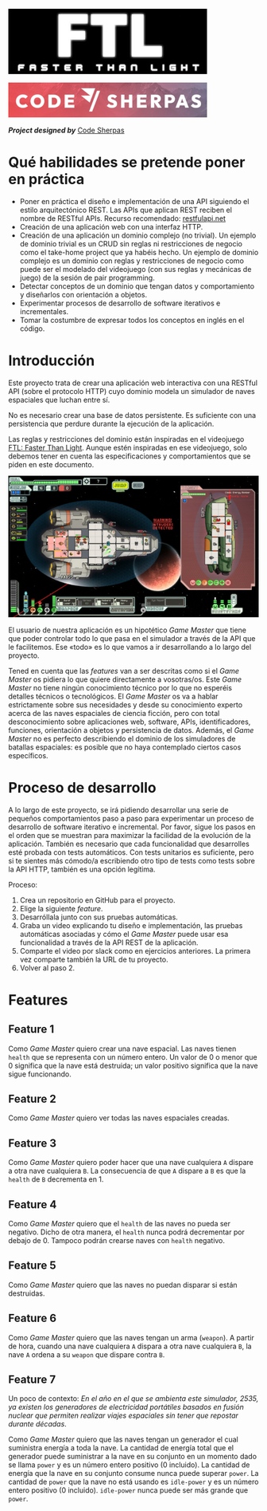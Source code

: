 ![FTL: Faster Than Light](images/FTL-logo.jpg "FTL: Faster Than Light")

[![Code Sherpas](images/code-sherpas.png "Code Sherpas")](https://code-sherpas.rocks)

***Project designed by*** [Code Sherpas](https://code-sherpas.rocks)

# Qué habilidades se pretende poner en práctica

- Poner en práctica el diseño e implementación de una API siguiendo el estilo arquitectónico REST. Las APIs que aplican REST reciben el nombre de RESTful APIs. Recurso recomendado: [restfulapi.net](https://restfulapi.net/)
- Creación de una aplicación web con una interfaz HTTP.
- Creación de una aplicación un dominio complejo (no trivial). Un ejemplo de dominio trivial es un CRUD sin reglas ni restricciones de negocio como el take-home project que ya habéis hecho. Un ejemplo de dominio complejo es un dominio con reglas y restricciones de negocio como puede ser el modelado del videojuego (con sus reglas y mecánicas de juego) de la sesión de pair programming.
- Detectar conceptos de un dominio que tengan datos y comportamiento y diseñarlos con orientación a objetos.
- Experimentar procesos de desarrollo de software iterativos e incrementales.
- Tomar la costumbre de expresar todos los conceptos en inglés en el código.

# Introducción

Este proyecto trata de crear una aplicación web interactiva con una RESTful API (sobre el protocolo HTTP) cuyo dominio modela un simulador de naves espaciales que luchan entre sí.

No es necesario crear una base de datos persistente. Es suficiente con una persistencia que perdure durante la ejecución de la aplicación.

Las reglas y restricciones del dominio están inspiradas en el videojuego [FTL: Faster Than Light](https://store.steampowered.com/app/212680/FTL_Faster_Than_Light/). Aunque estén inspiradas en ese videojuego, solo debemos tener en cuenta las especificaciones y comportamientos que se piden en este documento.

![FTL: Faster Than Light](images/FTL-image.jpg "FTL: Faster Than Light")

El usuario de nuestra aplicación es un hipotético _Game Master_ que tiene que poder controlar todo lo que pasa en el simulador a través de la API que le facilitemos. Ese «todo» es lo que vamos a ir desarrollando a lo largo del proyecto.

Tened en cuenta que las _features_ van a ser descritas como si el _Game Master_ os pidiera lo que quiere directamente a vosotras/os. Este _Game Master_ no tiene ningún conocimiento técnico por lo que no esperéis detalles técnicos o tecnológicos. El _Game Master_ os va a hablar estrictamente sobre sus necesidades y desde su conocimiento experto acerca de las naves espaciales de ciencia ficción, pero con total desconocimiento sobre aplicaciones web, software, APIs, identificadores, funciones, orientación a objetos y persistencia de datos.
Además, el _Game Master_ no es perfecto describiendo el dominio de los simuladores de batallas espaciales: es posible que no haya contemplado ciertos casos específicos.

# Proceso de desarrollo

A lo largo de este proyecto, se irá pidiendo desarrollar una serie de pequeños comportamientos paso a paso para experimentar un proceso de desarrollo de software iterativo e incremental. Por favor, sigue los pasos en el orden que se muestran para maximizar la facilidad de la evolución de la aplicación. También es necesario que cada funcionalidad que desarrolles esté probada con tests automáticos. Con tests unitarios es suficiente, pero si te sientes más cómodo/a escribiendo otro tipo de tests como tests sobre la API HTTP, también es una opción legítima.

Proceso:
1. Crea un repositorio en GitHub para el proyecto.
2. Elige la siguiente _feature_.
3. Desarróllala junto con sus pruebas automáticas.
4. Graba un video explicando tu diseño e implementación, las pruebas automáticas asociadas y cómo el _Game Master_ puede usar esa funcionalidad a través de la API REST de la aplicación.
5. Comparte el video por slack como en ejercicios anteriores. La primera vez comparte también la URL de tu proyecto.
6. Volver al paso 2.

# Features

## Feature 1

Como _Game Master_ quiero crear una nave espacial. Las naves tienen `health` que se representa con un número entero. Un valor de 0 o menor que 0 significa que la nave está destruida; un valor positivo significa que la nave sigue funcionando. 

## Feature 2

Como _Game Master_ quiero ver todas las naves espaciales creadas.

## Feature 3

Como _Game Master_ quiero poder hacer que una nave cualquiera `A` dispare a otra nave cualquiera `B`. La consecuencia de que `A` dispare a `B` es que la `health` de `B` decrementa en 1.

## Feature 4

Como _Game Master_ quiero que el `health` de las naves no pueda ser negativo. Dicho de otra manera, el `health` nunca podrá decrementar por debajo de 0. Tampoco podrán crearse naves con `health` negativo.

## Feature 5

Como _Game Master_ quiero que las naves no puedan disparar si están destruidas.

## Feature 6

Como _Game Master_ quiero que las naves tengan un arma (`weapon`). A partir de hora, cuando una nave cualquiera `A` dispara a otra nave cualquiera `B`, la nave `A` ordena a su `weapon` que dispare contra `B`.

## Feature 7

Un poco de contexto: _En el año en el que se ambienta este simulador, 2535, ya existen los generadores de electricidad portátiles basados en fusión nuclear que permiten realizar viajes espaciales sin tener que repostar durante décadas_.

Como _Game Master_ quiero que las naves tengan un generador el cual suministra energía a toda la nave. 
La cantidad de energía total que el generador puede suministrar a la nave en su conjunto en un momento dado se llama `power` y es un número entero positivo (0 incluido).
La cantidad de energía que la nave en su conjunto consume nunca puede superar `power`.
La cantidad de `power` que la nave no está usando es `idle-power` y es un número entero positivo (0 incluido).
`idle-power` nunca puede ser más grande que `power`.
